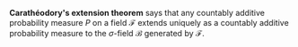 **Carathéodory's extension theorem** says that any countably additive probability measure $P$ on a field $\mathscr{F}$ extends uniquely as a countably additive probability measure to the $\sigma$-field $\mathscr{B}$ generated by $\mathscr{F}$.